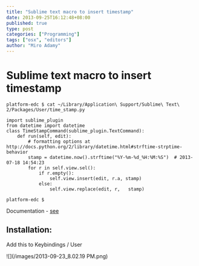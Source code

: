 ```yaml
---
title: "Sublime text macro to insert timestamp"
date: 2013-09-25T16:12:48+08:00
published: true
type: post
categories: ["Programming"]
tags: ["osx", "editors"]
author: "Miro Adamy"
---
```


# Sublime text macro to insert timestamp

```
platform-edc $ cat ~/Library/Application\ Support/Sublime\ Text\ 2/Packages/User/time_stamp.py
 
import sublime_plugin
from datetime import datetime
class TimeStampCommand(sublime_plugin.TextCommand):
    def run(self, edit):
        # formatting options at http://docs.python.org/2/library/datetime.html#strftime-strptime-behavior
        stamp = datetime.now().strftime("%Y-%m-%d_%H:%M:%S")  # 2013-07-18 14:54:23
        for r in self.view.sel():
            if r.empty():
                self.view.insert(edit, r.a, stamp)
            else:
                self.view.replace(edit, r,   stamp)

platform-edc $

```

Documentation - [see](http://docs.python.org/2/library/datetime.html#datetime.datetime)


## Installation: 

Add this to Keybindings / User

![](/images/2013-09-23_8.02.19 PM.png)
